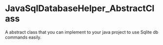 # JavaSqlDatabaseHelper_AbstractClass
A abstract class that you can implement to your java project to use Sqlite db commands easily.
